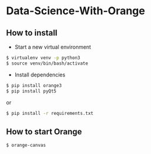 # Data-Science-With-Orange

## How to install

- Start a new virtual environment
``` bash
$ virtualenv venv -p python3
$ source venv/bin/bash/activate
```

- Install dependencies
``` bash
$ pip install orange3
$ pip install pyQt5
```

or 

``` bash
$ pip install -r requirements.txt
```

## How to start Orange
``` bash
$ orange-canvas
```
